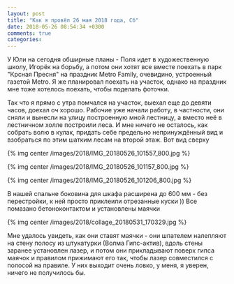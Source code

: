 ```yaml
---
layout: post
title: "Как я провёл 26 мая 2018 года, Сб"
date: 2018-05-26 08:54:34 +0300
comments: true
categories: 
---
```

У Юли на сегодня обширные планы - Поля идет в художественную школу, Игорёк на борьбу, а потом они хотят все вместе поехать в парк "Крсная Пресня" на праздник Metro Family, очевидино, устроенный газетой Metro. Я же планировал поехать на участок, однако на праздник мне тоже хотелось поехать, чтобы поделать фоточки.

Так что я прямо с утра помчался на участок, выехал еще до девяти часов, доехал оч хорошо. Рабочие уже начали работу, в частности, они сняли и вынесли на улицу построенную мной лестницу, а вместо неё в лестничном холле построили леса. И мне ничего не осталось, как собрать волю в кулак, придать себе предельно непринуждённый вид и взобраться по этим шатким лесам на второй этаж. Вот вид сверху

{% img center /images/2018/IMG_20180526_101557_800.jpg %}



{% img center /images/2018/IMG_20180526_101157_800.jpg %}

{% img center /images/2018/IMG_20180526_101206_800.jpg %}

В нашей спальне боковина для шкафа расширена до 600 мм - без перестройки, к ней просто приклеили отрезанные куски )) Все помазано бетоноконтактом и установлены маячки

{% img center /images/2018/collage_20180531_170329.jpg %}

Мне удалось увидеть, как они ставят маячки - они шпателем налепляют на стену полосу из штукатурки (Волма Гипс-актив), вдоль стены заранее установлен лазер, и потом они прикладывают поверх гипса маячок и правилом прижимают его так, чтобы лазер совместился с полосой на правиле. У них выходит очень ловко, у меня, я уверен, ничего не получилось бы.